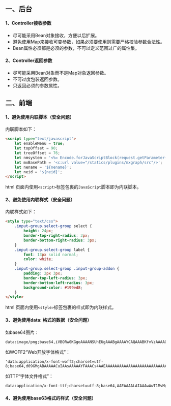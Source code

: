 ## 一、后台

#### 1、Controller接收参数

* 尽可能采用Bean对象接收，方便以后扩展。
* 避免使用Map来接收可变参数，如果必须要使用则需要严格校验参数合法性。
* Bean属性必须都是必须的参数，不可以定义范围过广的属性集。

#### 2、Controller返回参数

* 尽可能采用Bean对象而不是Map对象返回参数。
* 不可过度包装返回参数。
* 只返回必须的参数属性。

## 二、前端

#### 1、避免使用内联脚本（安全问题）

内联脚本如下：

~~~html
<script type="text/javascript">
    let enableMenu = true;
    let topOffset = 90;
    let treeOffset = 76;
    let nmsystem = '<%= Encode.forJavaScriptBlock(request.getParameter("nmsystem")) %>';
    let mxBasePath = '<c:url value="/statics/plugins/mxgraph/src"/>';
    let nename = '${nename}';
    let neid = '${neid}';
</script>
~~~

html 页面内使用`<script>`标签包裹的`JavaScript`脚本即为内联脚本。

#### 2、避免使用内联样式（安全问题）

内联样式如下：

~~~html
<style type="text/css">
    .input-group.select-group select {
        height: 24px;
        border-top-right-radius: 3px;
        border-bottom-right-radius: 3px;
    }
    .input-group.select-group label {
        font: 13px solid normal;
        color: white;
    }
    .input-group.select-group .input-group-addon {
        padding: 2px 3px;
        border-top-left-radius: 3px;
        border-bottom-left-radius: 3px;
        background-color: #199ed8;
    }
</style>
~~~

html 页面内使用`<style>`标签包裹的样式即为内联样式。

#### 3、避免使用data: 格式的数据（安全问题）

如base64图片：

~~~html
data:image/png;base64,iVBORw0KGgoAAAANSUhEUgAAABgAAAAYCAQAAABKfvVzAAAAO0lEQVQ4y2NgGArgPxIY1YChsOE/LtBAmpYG0mxpIOSDBpKUo2lpIDZxNJCkHKqlYZAla3RAHQ1DFgAARRroHyLNTwwAAAAASUVORK5CYII=
~~~

如WOFF2“Web开放字体格式”：

```
'data:application/x-font-woff2;charset=utf-8;base64,d09GMgABAAAAACuIAAsAAAAAYFAAACs4AAEAAAAAAAAAAAAAAAAAAAAAAAAAAAAAHEIGVgCOZgqBmjz3M='
```

如TTF“字体文件格式”：

~~~html
data:application/x-font-ttf;charset=utf-8;base64,AAEAAAALAIAAAwAwT1MvMg8SBD8AAAC8AAAAYGNtYXAYVtCJAAABHAAAAFR'
~~~

#### 4、避免使用base63格式的样式（安全问题）

